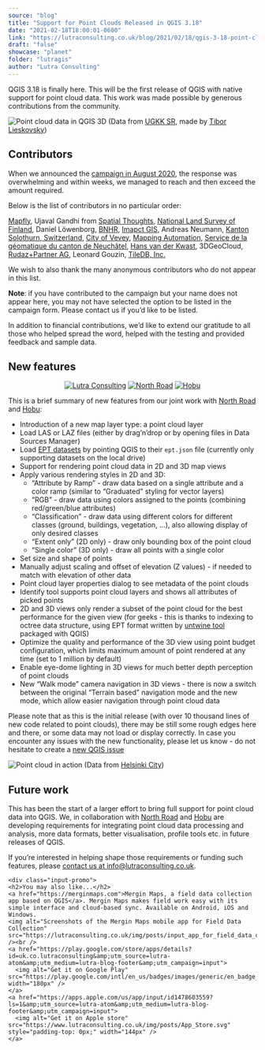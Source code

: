 ```yaml
---
source: "blog"
title: "Support for Point Clouds Released in QGIS 3.18"
date: "2021-02-18T18:00:01-0600"
link: "https://lutraconsulting.co.uk/blog/2021/02/18/qgis-3-18-point-cloud/"
draft: "false"
showcase: "planet"
folder: "lutragis"
author: "Lutra Consulting"
---
```


<p>QGIS 3.18 is finally here. This will be the first release of QGIS with native support for point cloud data. This work was made possible by generous contributions from the community.</p>

<p><img alt="Point cloud data in QGIS 3D" src="https://www.lutraconsulting.co.uk/img/posts/pc_qgis_3d.jpg" />
(Data from <a href="https://www.geoportal.sk/en/zbgis/als-dtm.html">UGKK SR</a>, made by <a href="https://www.researchgate.net/profile/Tibor_Lieskovsky/research">Tibor Lieskovsky</a>)</p>

<h2 id="contributors">Contributors</h2>

<p>When we announced the <a href="https://www.lutraconsulting.co.uk/crowdfunding/pointcloud-qgis/">campaign in August 2020</a>, the response was overwhelming and within weeks, we managed to reach and then exceed the amount required.</p>

<p>Below is the list of contributors in no particular order:</p>

<p><a href="http://mapfly.fr/">Mapfly</a>, Ujaval Gandhi from <a href="https://spatialthoughts.com/">Spatial Thoughts</a>, <a href="https://www.maanmittauslaitos.fi">National Land Survey of Finland</a>, Daniel Löwenborg, <a href="https://bnhr.xyz/">BNHR</a>, <a href="http://impactgis.com/">Imapct GIS</a>, Andreas Neumann, <a href="https://standortsolothurn.so.ch">Kanton Solothurn, Switzerland</a>, <a href="https://www.vevey.ch/">City of Vevey</a>, <a href="http://www.mappingautomation.com/">Mapping Automation</a>, <a href="https://www.ne.ch/Pages/accueil.aspx">Service de la géomatique du canton de Neuchâtel</a>, <a href="https://linktr.ee/hansakwast">Hans van der Kwast</a>, 3DGeoCloud,
<a href="https://www.rudaz.ch/index.php/en/">Rudaz+Partner AG</a>, Leonard Gouzin, <a href="https://tiledb.com/">TileDB, Inc.</a></p>

<p>We wish to also thank the many anonymous contributors who do not appear in this list.</p>

<p><strong>Note</strong>: if you have contributed to the campaign but your name does not appear here, you may not have selected the option to be listed in the campaign form. Please contact us if you’d like to be listed.</p>

<p>In addition to financial contributions, we’d like to extend our gratitude to all those who helped spread the word, helped with the testing and provided feedback and sample data.</p>

<h2 id="new-features">New features</h2>
<p style="text-align: center;">
<a href="https://www.lutraconsulting.co.uk/"><img alt="Lutra Consulting" class="left" src="https://www.lutraconsulting.co.uk/img/lutra-logo.png" /></a>
<a href="https://north-road.com/"><img alt="North Road" src="https://www.lutraconsulting.co.uk/img/nr_header_logo.png" /></a>
<a href="https://hobu.co/"><img alt="Hobu" src="https://www.lutraconsulting.co.uk/img/hobulogo.png" /></a>
</p>

<p>This is a brief summary of new features from our joint work with <a href="https://north-road.com/">North Road</a> and <a href="https://hobu.co/">Hobu</a>:</p>
<ul>
  <li>Introduction of a new map layer type: a point cloud layer</li>
  <li>Load LAS or LAZ files (either by drag’n’drop or by opening files in Data Sources Manager)</li>
  <li>Load <a href="https://entwine.io/entwine-point-tile.html">EPT datasets</a> by pointing QGIS to their <code class="highlighter-rouge">ept.json</code> file (currently only supporting datasets on the local drive)</li>
  <li>Support for rendering point cloud data in 2D and 3D map views</li>
  <li>Apply various rendering styles in 2D and 3D:
    <ul>
      <li>“Attribute by Ramp” - draw data based on a single attribute and a color ramp (similar to “Graduated” styling for vector layers)</li>
      <li>“RGB” - draw data using colors assigned to the points (combining red/green/blue attributes)</li>
      <li>“Classification” - draw data using different colors for different classes (ground, buildings, vegetation, …), also allowing display of only desired classes</li>
      <li>“Extent only” (2D only) - draw only bounding box of the point cloud</li>
      <li>“Single color” (3D only) - draw all points with a single color</li>
    </ul>
  </li>
  <li>Set size and shape of points</li>
  <li>Manually adjust scaling and offset of elevation (Z values) - if needed to match with elevation of other data</li>
  <li>Point cloud layer properties dialog to see metadata of the point clouds</li>
  <li>Identify tool supports point cloud layers and shows all attributes of picked points</li>
  <li>2D and 3D views only render a subset of the point cloud for the best performance for the given view (for geeks - this is thanks to indexing to octree data structure, using EPT format written by <a href="https://github.com/hobu/untwine">untwine tool</a> packaged with QGIS)</li>
  <li>Optimize the quality and performance of the 3D view using point budget configuration, which limits maximum amount of point rendered at any time (set to 1 million by default)</li>
  <li>Enable eye-dome lighting in 3D views for much better depth perception of point clouds</li>
  <li>New “Walk mode” camera navigation in 3D views - there is now a switch between the original “Terrain based” navigation mode and the new mode, which allow easier navigation through point cloud data</li>
</ul>

<p>Please note that as this is the initial release (with over 10 thousand lines of new code related to point clouds), there may be still some rough edges here and there, or some data may not load or display correctly. In case you encounter any issues with the new functionality, please let us know - do not hesitate to create a <a href="https://github.com/qgis/QGIS/issues">new QGIS issue</a></p>

<p><img alt="Point cloud in action" src="https://www.lutraconsulting.co.uk/img/posts/point_cloud_in_qgis.png" />
(Data from <a href="https://kartta.hel.fi/link/9qyfgF">Helsinki City</a>)</p>

<h2 id="future-work">Future work</h2>

<p>This has been the start of a larger effort to bring full support for point cloud data into QGIS. We, in collaboration with <a href="https://north-road.com/">North Road</a> and <a href="https://hobu.co/">Hobu</a> are developing requirements for integrating point cloud data processing and analysis, more data formats, better visualisation, profile tools etc. in future releases of QGIS.</p>

<p>If you’re interested in helping shape those requirements or funding such features, please <a href="https://www.lutraconsulting.co.uk/blog/categories/qgis/info@lutraconsulting.co.uk">contact us at info@lutraconsulting.co.uk</a>.</p>

    <div class="input-promo">
    <h2>You may also like...</h2>
    <a href="https://merginmaps.com">Mergin Maps, a field data collection app based on QGIS</a>. Mergin Maps makes field work easy with its simple interface and cloud-based sync. Available on Android, iOS and Windows.
    <img alt="Screenshots of the Mergin Maps mobile app for Field Data Collection" src="https://lutraconsulting.co.uk/img/posts/input_app_for_field_data_collection.jpg" /><br />
    <a href="https://play.google.com/store/apps/details?id=uk.co.lutraconsulting&amp;utm_source=lutra-atom&amp;utm_medium=lutra-blog-footer&amp;utm_campaign=input">
      <img alt="Get it on Google Play" src="https://play.google.com/intl/en_us/badges/images/generic/en_badge_web_generic.png" width="180px" />
    </a>
    <a href="https://apps.apple.com/us/app/input/id1478603559?ls=1&amp;utm_source=lutra-atom&amp;utm_medium=lutra-blog-footer&amp;utm_campaign=input">
      <img alt="Get it on Apple store" src="https://www.lutraconsulting.co.uk/img/posts/App_Store.svg" style="padding-top: 0px;" width="144px" />
    </a>
  </div>
